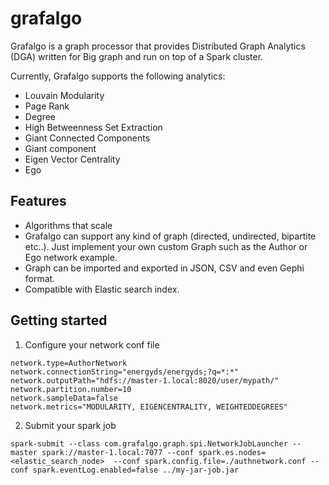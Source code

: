 # grafalgo

Grafalgo is a graph processor that provides Distributed Graph Analytics (DGA) written for Big graph and run on top of a Spark cluster.

Currently, Grafalgo supports the following analytics:
- Louvain Modularity
- Page Rank
- Degree
- High Betweenness Set Extraction
- Giant Connected Components
- Giant component
- Eigen Vector Centrality
- Ego


## Features
- Algorithms that scale
- Grafalgo can support any kind of graph (directed, undirected, bipartite etc..). Just implement your own custom Graph such as the Author or Ego network example. 
- Graph can be imported and exported in JSON, CSV and even Gephi format.
- Compatible with Elastic search index. 

## Getting started

1. Configure your network conf file

```
network.type=AuthorNetwork
network.connectionString="energyds/energyds;?q=*:*"
network.outputPath="hdfs://master-1.local:8020/user/mypath/"
network.partition.number=10
network.sampleData=false
network.metrics="MODULARITY, EIGENCENTRALITY, WEIGHTEDDEGREES"
```

2. Submit your spark job

```
spark-submit --class com.grafalgo.graph.spi.NetworkJobLauncher --master spark://master-1.local:7077 --conf spark.es.nodes=<elastic_search_node>  --conf spark.config.file=./authnetwork.conf --conf spark.eventLog.enabled=false ../my-jar-job.jar
```












